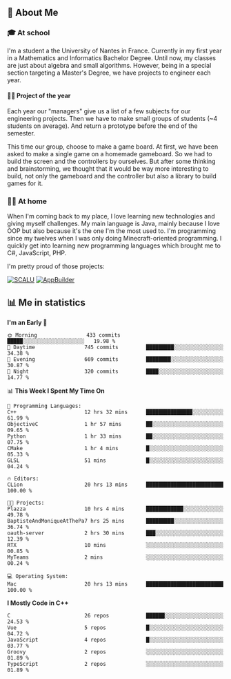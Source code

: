 ## 👀 About Me

### 🎓 At school

I'm a student a the University of Nantes in France. Currently in my first year in a Mathematics and Informatics Bachelor Degree. Until now, my classes are just about algebra and small algorithms. However, being in a special section targeting a Master's Degree, we have projects to engineer each year. 

#### 🔧🔬 Project of the year

Each year our "managers" give us a list of a few subjects for our engineering projects. Then we have to make small groups of students (~4 students on average). And return a prototype before the end of the semester.

This time our group, choose to make a game board. At first, we have been asked to make a single game on a homemade gameboard. So we had to build the screen and the controllers by ourselves. 
But after some thinking and brainstorming, we thought that it would be way more interesting to build, not only the gameboard and the controller but also a library to build games for it.

### 👨‍💻 At home

When I'm coming back to my place, I love learning new technologies and giving myself challenges. My main language is Java, mainly because I love OOP but also because it's the one I'm the most used to. I'm programming since my twelves when I was only doing Minecraft-oriented programming.  I quickly get into learning new programming languages which brought me to C#, JavaScript, PHP. 

I'm pretty proud of those projects:

[![SCALU](https://github-readme-stats.vercel.app/api/pin?username=renardfute&repo=SCALU)](https://github.com/renardfute/scalu)
[![AppBuilder](https://github-readme-stats.vercel.app/api/pin?username=pulsedev2&repo=AppBuilder)](https://github.com/pulsedev2/AppBuilder)

## 📊 Me in statistics
<!--START_SECTION:waka-->
**I'm an Early 🐤** 

```text
🌞 Morning                433 commits         █████░░░░░░░░░░░░░░░░░░░░   19.98 % 
🌆 Daytime                745 commits         █████████░░░░░░░░░░░░░░░░   34.38 % 
🌃 Evening                669 commits         ████████░░░░░░░░░░░░░░░░░   30.87 % 
🌙 Night                  320 commits         ████░░░░░░░░░░░░░░░░░░░░░   14.77 % 
```


📊 **This Week I Spent My Time On** 

```text
💬 Programming Languages: 
C++                      12 hrs 32 mins      ███████████████░░░░░░░░░░   61.99 % 
ObjectiveC               1 hr 57 mins        ██░░░░░░░░░░░░░░░░░░░░░░░   09.65 % 
Python                   1 hr 33 mins        ██░░░░░░░░░░░░░░░░░░░░░░░   07.75 % 
CMake                    1 hr 4 mins         █░░░░░░░░░░░░░░░░░░░░░░░░   05.33 % 
GLSL                     51 mins             █░░░░░░░░░░░░░░░░░░░░░░░░   04.24 % 

🔥 Editors: 
CLion                    20 hrs 13 mins      █████████████████████████   100.00 % 

🐱‍💻 Projects: 
Plazza                   10 hrs 4 mins       ████████████░░░░░░░░░░░░░   49.78 % 
BaptisteAndMoniqueAtThePa7 hrs 25 mins       █████████░░░░░░░░░░░░░░░░   36.74 % 
oauth-server             2 hrs 30 mins       ███░░░░░░░░░░░░░░░░░░░░░░   12.39 % 
RTX                      10 mins             ░░░░░░░░░░░░░░░░░░░░░░░░░   00.85 % 
MyTeams                  2 mins              ░░░░░░░░░░░░░░░░░░░░░░░░░   00.24 % 

💻 Operating System: 
Mac                      20 hrs 13 mins      █████████████████████████   100.00 % 
```

**I Mostly Code in C++** 

```text
C                        26 repos            ██████░░░░░░░░░░░░░░░░░░░   24.53 % 
Vue                      5 repos             █░░░░░░░░░░░░░░░░░░░░░░░░   04.72 % 
JavaScript               4 repos             █░░░░░░░░░░░░░░░░░░░░░░░░   03.77 % 
Groovy                   2 repos             ░░░░░░░░░░░░░░░░░░░░░░░░░   01.89 % 
TypeScript               2 repos             ░░░░░░░░░░░░░░░░░░░░░░░░░   01.89 % 
```




<!--END_SECTION:waka-->
